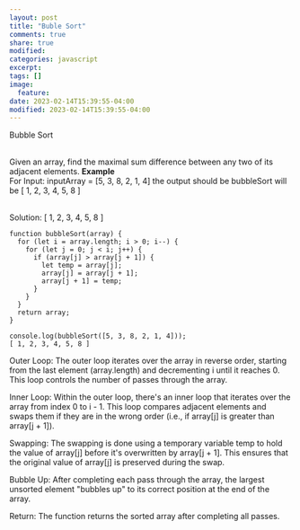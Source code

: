 ```yaml
---
layout: post
title: "Buble Sort"
comments: true
share: true
modified:
categories: javascript
excerpt:
tags: []
image:
  feature:
date: 2023-02-14T15:39:55-04:00
modified: 2023-02-14T15:39:55-04:00
---
```


Bubble Sort 
<br><br>

Given an array, find the maximal sum difference between any two of its adjacent elements.
**Example**<br>
For Input: inputArray = [5, 3, 8, 2, 1, 4] the output should be bubbleSort will be [ 1, 2, 3, 4, 5, 8 ]

<br>
Solution: [ 1, 2, 3, 4, 5, 8 ]

<br>


```
function bubbleSort(array) {
  for (let i = array.length; i > 0; i--) {
    for (let j = 0; j < i; j++) {
      if (array[j] > array[j + 1]) {
        let temp = array[j];
        array[j] = array[j + 1];
        array[j + 1] = temp;
      }
    }
  }
  return array;
}

console.log(bubbleSort([5, 3, 8, 2, 1, 4]));
[ 1, 2, 3, 4, 5, 8 ]
```
Outer Loop: The outer loop iterates over the array in reverse order, starting from the last element (array.length) and decrementing i until it reaches 0. This loop controls the number of passes through the array.

Inner Loop: Within the outer loop, there's an inner loop that iterates over the array from index 0 to i - 1. This loop compares adjacent elements and swaps them if they are in the wrong order (i.e., if array[j] is greater than array[j + 1]).

Swapping: The swapping is done using a temporary variable temp to hold the value of array[j] before it's overwritten by array[j + 1]. This ensures that the original value of array[j] is preserved during the swap.

Bubble Up: After completing each pass through the array, the largest unsorted element "bubbles up" to its correct position at the end of the array.

Return: The function returns the sorted array after completing all passes.


